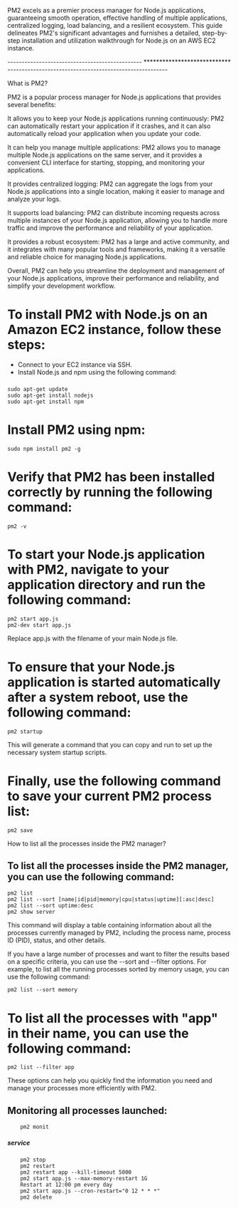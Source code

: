 PM2 excels as a premier process manager for Node.js applications, guaranteeing smooth operation, effective handling of multiple applications, centralized logging, load balancing, and a resilient ecosystem. This guide delineates PM2's significant advantages and furnishes a detailed, step-by-step installation and utilization walkthrough for Node.js on an AWS EC2 instance.

----------------------------------------------- **************************** --------------------------------------------------------

What is PM2?

PM2 is a popular process manager for Node.js applications that provides several benefits:

It allows you to keep your Node.js applications running continuously: PM2 can automatically restart your application if it crashes, and it can also automatically reload your application when you update your code.

It can help you manage multiple applications: PM2 allows you to manage multiple Node.js applications on the same server, and it provides a convenient CLI interface for starting, stopping, and monitoring your applications.

It provides centralized logging: PM2 can aggregate the logs from your Node.js applications into a single location, making it easier to manage and analyze your logs.

It supports load balancing: PM2 can distribute incoming requests across multiple instances of your Node.js application, allowing you to handle more traffic and improve the performance and reliability of your application.

It provides a robust ecosystem: PM2 has a large and active community, and it integrates with many popular tools and frameworks, making it a versatile and reliable choice for managing Node.js applications.

Overall, PM2 can help you streamline the deployment and management of your Node.js applications, improve their performance and reliability, and simplify your development workflow.


# To install PM2 with Node.js on an Amazon EC2 instance, follow these steps:
* Connect to your EC2 instance via SSH.
* Install Node.js and npm using the following command:
###

    sudo apt-get update
    sudo apt-get install nodejs
    sudo apt-get install npm


# Install PM2 using npm:
    sudo npm install pm2 -g

# Verify that PM2 has been installed correctly by running the following command:
    pm2 -v

# To start your Node.js application with PM2, navigate to your application directory and run the following command:
    pm2 start app.js
    pm2-dev start app.js


Replace app.js with the filename of your main Node.js file.
# To ensure that your Node.js application is started automatically after a system reboot, use the following command:
    pm2 startup
This will generate a command that you can copy and run to set up the necessary system startup scripts.

# Finally, use the following command to save your current PM2 process list:
    pm2 save

How to list all the processes inside the PM2 manager?

## To list all the processes inside the PM2 manager, you can use the following command:
    pm2 list
    pm2 list --sort [name|id|pid|memory|cpu|status|uptime][:asc|desc]
    pm2 list --sort uptime:desc
    pm2 show server

This command will display a table containing information about all the processes currently managed by PM2, including the process name, process ID (PID), status, and other details.

If you have a large number of processes and want to filter the results based on a specific criteria, you can use the --sort and --filter options. For example, to list all the running processes sorted by memory usage, you can use the following command:

    pm2 list --sort memory

#  To list all the processes with "app" in their name, you can use the following command:
    pm2 list --filter app

These options can help you quickly find the information you need and manage your processes more efficiently with PM2.


##  Monitoring all processes launched:
        pm2 monit
        
##### service 
        pm2 stop
        pm2 restart
        pm2 restart app --kill-timeout 5000
        pm2 start app.js --max-memory-restart 1G
        Restart at 12:00 pm every day
        pm2 start app.js --cron-restart="0 12 * * *"
        pm2 delete